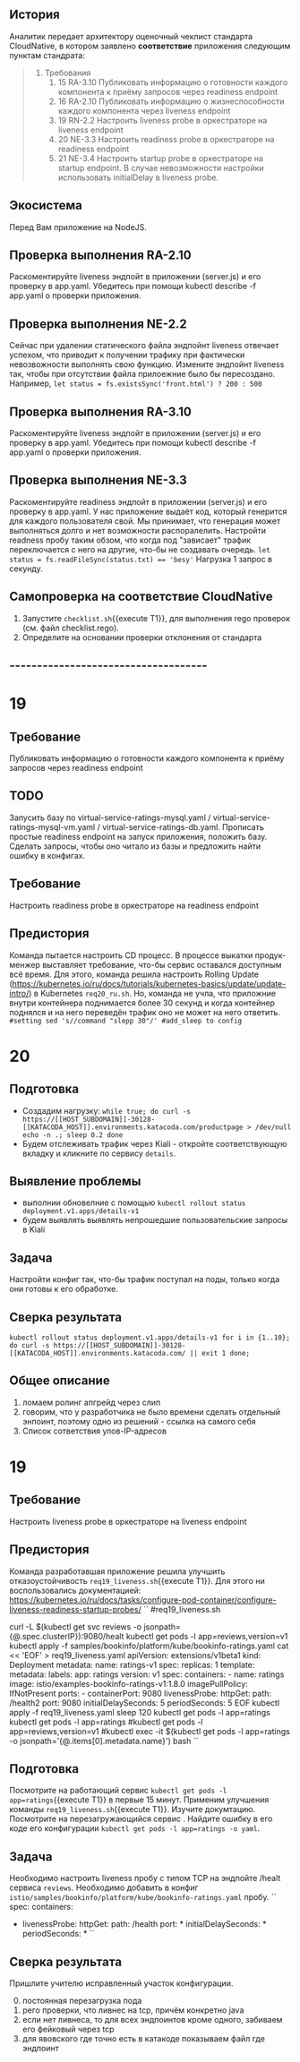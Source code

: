 ## История

Аналитик передает архитектору оценочный чеклист стандарта CloudNative, в котором заявлено **соответствие** приложения следующим пунктам стандрата:
> 1. Требования
>     1. 15 RA-3.10 Публиковать информацию о готовности каждого компонента к приёму запросов через readiness endpoint
>     1. 16 RA-2.10 Публиковать информацию о жизнеспособности каждого компонента через liveness endpoint
>     1. 19 RN-2.2  Настроить liveness probe в оркестраторе на liveness endpoint
>     1. 20 NE-3.3  Настроить readiness probe в оркестраторе на readiness endpoint
>     1. 21 NE-3.4  Настроить startup probe в оркестраторе на startup endpoint. В случае невозможности настройки использовать initialDelay в liveness probe.      

## Экосистема
Перед Вам приложение на NodeJS. 

## Проверка выполнения RA-2.10
Раскоментируйте liveness эндпойт в приложении (server.js) и его проверку в app.yaml. Убедитесь
при помощи kubectl describe -f app.yaml о проверки приложения.

## Проверка выполнения NE-2.2
Сейчас при удалении статического файла эндпойнт liveness отвечает успехом, что приводит к 
получении трафику при фактически невозвожности выполнять свою функцию. Измените эндпойнт liveness так, 
чтобы при отсутствии файла прилоежние было бы пересоздано. Например, `let status = fs.existsSync('front.html') ? 200 : 500`

## Проверка выполнения RA-3.10
Раскоментируйте liveness эндпойт в приложении (server.js) и его проверку в app.yaml. Убедитесь
при помощи kubectl describe -f app.yaml о проверки приложения.

## Проверка выполнения NE-3.3
Раскоментируйте readiness эндпойт в приложении (server.js) и его проверку в app.yaml.
У нас приложение выдаёт код, который генерится для каждого пользователя свой. Мы принимает, что 
генерация может выполняться долго и нет возможности распоралелить. Настройти readness пробу таким обзом, что 
когда под "зависает" трафик переключается с него на другие, что-бы не создавать очередь. `let status = fs.readFileSync(status.txt) == 'besy'` Нагрузка 1 запрос в секунду.

## Самопроверка на соответствие CloudNative

1. Запустите `checklist.sh`{{execute T1}}, для выполнения rego проверок (см. файл checklist.rego).
2. Определите на основании проверки отклонения от стандарта

## ------------------------------------

# 19
## Требование
Публиковать информацию о готовности каждого компонента к приёму запросов  через readiness endpoint

## TODO 
Запусить базу по virtual-service-ratings-mysql.yaml / virtual-service-ratings-mysql-vm.yaml / virtual-service-ratings-db.yaml. Прописать простые readiness endpoint на запуск приложения, положить базу. Сделать запросы, чтобы оно читало из базы и предложить найти ошибку в конфигах.

## Требование
Настроить readiness probe в оркестраторе на readiness endpoint
## Предистория
Команда пытается настроить CD процесс. В процессе выкатки продук-менжер выставляет требование, что-бы сервис оставался доступным всё время. Для этого, команда решила настроить Rolling Update (https://kubernetes.io/ru/docs/tutorials/kubernetes-basics/update/update-intro/) в Kubernetes ``req20_ru.sh``. Но, команда не учла, что приложние внутри контейнера поднимается более 30 секунд и когда контейнер поднялся и на него переведён трафик оно не может на него ответить.
``
#setting
sed 's//command "slepp 30"/'
#add_sleep to config
``

# 20
## Подготовка
* Создадим нагрузку:
``
while true; do
  curl -s https://[[HOST_SUBDOMAIN]]-30128-[[KATACODA_HOST]].environments.katacoda.com/productpage > /dev/null
  echo -n .;
  sleep 0.2
done
``
* Будем отслеживать трафик через Kiali - откройте соответствующую вкладку и кликните по сервису `details`.
## Выявление проблемы
* выполнии обновелние с помощью ``kubectl rollout status deployment.v1.apps/details-v1``
* будем выявлять выявлять непрошедшие пользовательские запросы в Kiali
## Задача
Настройти конфиг так, что-бы трафик поступал на поды, только когда они готовы к его обработке.
## Сверка результата
``
kubectl rollout status deployment.v1.apps/details-v1
for i in {1..10}; do
  curl -s https://[[HOST_SUBDOMAIN]]-30128-[[KATACODA_HOST]].environments.katacoda.com/ || exit 1
done;
``

## Общее описание
1. ломаем ролинг апгрейд через слип
2. говорим, что у разработчика не было времени сделать отдельный энпоинт, поэтому одно из решений - ссылка на самого себя
3. Список сответствия улов-IP-адресов

# 19
## Требование
Настроить liveness probe в оркестраторе на liveness endpoint
## Предистория
Команда разработавшая приложение решила улучшить отказоустойчивость ``req19_liveness.sh``{{execute T1}}. Для этого ни воспользовались документацией:
https://kubernetes.io/ru/docs/tasks/configure-pod-container/configure-liveness-readiness-startup-probes/
``
#req19_liveness.sh

curl -L $(kubectl get svc reviews -o jsonpath={@.spec.clusterIP}):9080/healt
kubectl get pods -l app=reviews,version=v1
kubectl apply -f samples/bookinfo/platform/kube/bookinfo-ratings.yaml
cat << 'EOF' > req19_liveness.yaml
apiVersion: extensions/v1beta1
kind: Deployment
metadata:
  name: ratings-v1
spec:
  replicas: 1
  template:
    metadata:
      labels:
        app: ratings
        version: v1
    spec:
      containers:
      - name: ratings
        image: istio/examples-bookinfo-ratings-v1:1.8.0
        imagePullPolicy: IfNotPresent
        ports:
        - containerPort: 9080
        livenessProbe:
          httpGet:
            path: /health2
            port: 9080
          initialDelaySeconds: 5
          periodSeconds: 5
EOF
kubectl apply -f req19_liveness.yaml
sleep 120
kubectl get pods -l app=ratings
kubectl get pods -l app=ratings
#kubectl get pods -l app=reviews,version=v1 
#kubectl exec -it $(kubectl get pods -l app=ratings -o jsonpath='{@.items[0].metadata.name}') bash 
``
## Подготовка
Посмотрите на работающий сервис ``kubectl get pods -l app=ratings``{{execute T1}} в первые 15 минут. Применим улучшения команды ``req19_liveness.sh``{{execute T1}}. 
Изучите докумтацию. Посмотрите на перезагружающийся сервис . Найдите ошибку в его коде его конфигурации ``kubectl get pods -l app=ratings -o yaml``.
## Задача
Необходимо настроить liveness пробу с типом TCP на эндпойте /healt сервиса `reviews`.
Необходимо добавить в конфиг `istio/samples/bookinfo/platform/kube/bookinfo-ratings.yaml` пробу.
``
spec:
  containers:
  - livenessProbe:
      httpGet:
        path: /health
        port: *
      initialDelaySeconds: *
      periodSeconds: *
`` 
## Сверка результата
Пришлите учителю исправленный участок конфигурации.

0. постоянная перезагрузка пода
1. рего проверки, что ливнес на tcp, причём конкретно java
2. если нет ливнеса, то для всех эндпоинтов кроме одного, забиваем его фейковый через tcp
3. для явовского где точно есть в катакоде показываем файл где эндпоинт